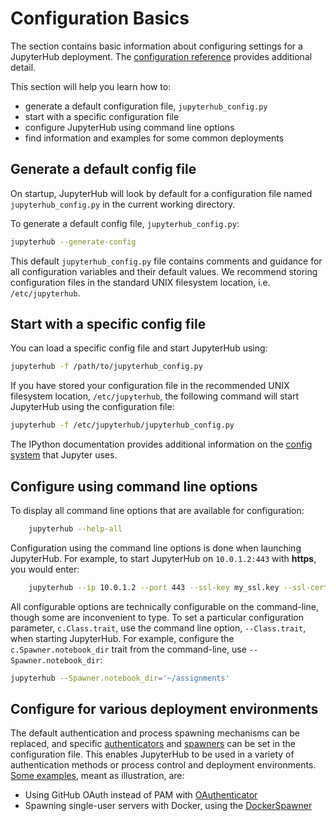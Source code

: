 # Configuration Basics

The section contains basic information about configuring settings for a JupyterHub
deployment. The [configuration reference](docs/source/configuration-guide.rst)
provides additional detail.

This section will help you learn how to:

- generate a default configuration file, `jupyterhub_config.py`
- start with a specific configuration file
- configure JupyterHub using command line options
- find information and examples for some common deployments

## Generate a default config file

On startup, JupyterHub will look by default for a configuration file named
`jupyterhub_config.py` in the current working directory.

To generate a default config file, `jupyterhub_config.py`:

```bash
jupyterhub --generate-config
```

This default `jupyterhub_config.py` file contains comments and guidance for all
configuration variables and their default values. We recommend storing
configuration files in the standard UNIX filesystem location, i.e.
`/etc/jupyterhub`.

## Start with a specific config file

You can load a specific config file and start JupyterHub using:

```bash
jupyterhub -f /path/to/jupyterhub_config.py
```

If you have stored your configuration file in the recommended UNIX filesystem
location, `/etc/jupyterhub`, the following command will start JupyterHub using
the configuration file:

```bash
jupyterhub -f /etc/jupyterhub/jupyterhub_config.py
```

The IPython documentation provides additional information on the
[config system](http://ipython.readthedocs.io/en/stable/development/config.html)
that Jupyter uses.

## Configure using command line options

To display all command line options that are available for configuration:

```bash
    jupyterhub --help-all
```

Configuration using the command line options is done when launching JupyterHub.
For example, to start JupyterHub on ``10.0.1.2:443`` with **https**, you
would enter:

```bash
    jupyterhub --ip 10.0.1.2 --port 443 --ssl-key my_ssl.key --ssl-cert my_ssl.cert
```    

All configurable options are technically configurable on the command-line,
though some are inconvenient to type. To set a particular configuration
parameter, `c.Class.trait`, use the command line option, `--Class.trait`, when
starting JupyterHub. For example, configure the `c.Spawner.notebook_dir`
trait from the command-line, use `--Spawner.notebook_dir`:

```bash
jupyterhub --Spawner.notebook_dir='~/assignments'
```

## Configure for various deployment environments

The default authentication and process spawning mechanisms can be replaced, and
specific [authenticators](docs/source/authenticators-users-basics.md) and
[spawners](docs/source/spawners-basics.md) can be set in the configuration file.
This enables JupyterHub to be used in a variety of authentication methods or process
control and deployment environments. [Some examples](docs/source/config-examples.md),
meant as illustration, are:

- Using GitHub OAuth instead of PAM with [OAuthenticator](https://github.com/jupyterhub/oauthenticator)
- Spawning single-user servers with Docker, using the [DockerSpawner](https://github.com/jupyterhub/dockerspawner)
